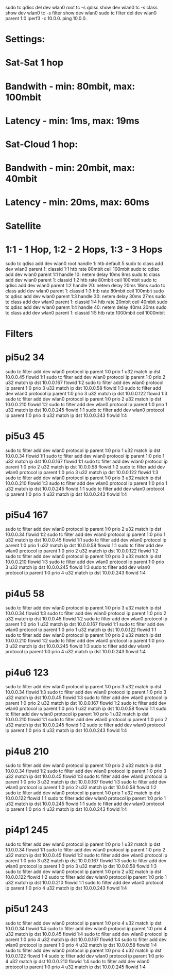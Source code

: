 sudo tc qdisc del dev wlan0 root
tc -s qdisc show dev wlan0
tc -s class show dev wlan0
tc -s filter show dev wlan0
sudo tc filter del dev wlan0 parent 1:0
iperf3 -c 10.0.0.
ping 10.0.0.
# Settings:
# Sat-Sat 1 hop
#   Bandwith - min: 80mbit, max: 100mbit
#   Latency - min: 1ms, max: 19ms
#
# Sat-Cloud 1 hop:
#   Bandwith - min: 20mbit, max: 40mbit
#   Latency - min: 20ms, max: 60ms
#
# Satellite
# 1:1 - 1 Hop, 1:2 - 2 Hops, 1:3 - 3 Hops
sudo tc qdisc add dev wlan0 root handle 1: htb default 5
sudo tc class add dev wlan0 parent 1: classid 1:1 htb rate 80mbit ceil 100mbit
sudo tc qdisc add dev wlan0 parent 1:1 handle 10: netem delay 10ms 9ms
sudo tc class add dev wlan0 parent 1: classid 1:2 htb rate 80mbit ceil 100mbit
sudo tc qdisc add dev wlan0 parent 1:2 handle 20: netem delay 20ms 18ms
sudo tc class add dev wlan0 parent 1: classid 1:3 htb rate 80mbit ceil 100mbit
sudo tc qdisc add dev wlan0 parent 1:3 handle 30: netem delay 30ms 27ms
sudo tc class add dev wlan0 parent 1: classid 1:4 htb rate 20mbit ceil 40mbit
sudo tc qdisc add dev wlan0 parent 1:4 handle 40: netem delay 40ms 20ms
sudo tc class add dev wlan0 parent 1: classid 1:5 htb rate 1000mbit ceil 1000mbit


# Filters
# pi5u2 34
sudo tc filter add dev wlan0 protocol ip parent 1:0 prio 1 u32 match ip dst 10.0.0.45 flowid 1:1
sudo tc filter add dev wlan0 protocol ip parent 1:0 prio 2 u32 match ip dst 10.0.0.167 flowid 1:2
sudo tc filter add dev wlan0 protocol ip parent 1:0 prio 3 u32 match ip dst 10.0.0.58 flowid 1:3
sudo tc filter add dev wlan0 protocol ip parent 1:0 prio 3 u32 match ip dst 10.0.0.122 flowid 1:3
sudo tc filter add dev wlan0 protocol ip parent 1:0 prio 2 u32 match ip dst 10.0.0.210 flowid 1:2
sudo tc filter add dev wlan0 protocol ip parent 1:0 prio 1 u32 match ip dst 10.0.0.245 flowid 1:1
sudo tc filter add dev wlan0 protocol ip parent 1:0 prio 4 u32 match ip dst 10.0.0.243 flowid 1:4

# pi5u3 45
sudo tc filter add dev wlan0 protocol ip parent 1:0 prio 1 u32 match ip dst 10.0.0.34 flowid 1:1
sudo tc filter add dev wlan0 protocol ip parent 1:0 prio 1 u32 match ip dst 10.0.0.167 flowid 1:1
sudo tc filter add dev wlan0 protocol ip parent 1:0 prio 2 u32 match ip dst 10.0.0.58 flowid 1:2
sudo tc filter add dev wlan0 protocol ip parent 1:0 prio 3 u32 match ip dst 10.0.0.122 flowid 1:3
sudo tc filter add dev wlan0 protocol ip parent 1:0 prio 3 u32 match ip dst 10.0.0.210 flowid 1:3
sudo tc filter add dev wlan0 protocol ip parent 1:0 prio 1 u32 match ip dst 10.0.0.245 flowid 1:1
sudo tc filter add dev wlan0 protocol ip parent 1:0 prio 4 u32 match ip dst 10.0.0.243 flowid 1:4

# pi5u4 167
sudo tc filter add dev wlan0 protocol ip parent 1:0 prio 2 u32 match ip dst 10.0.0.34 flowid 1:2
sudo tc filter add dev wlan0 protocol ip parent 1:0 prio 1 u32 match ip dst 10.0.0.45 flowid 1:1
sudo tc filter add dev wlan0 protocol ip parent 1:0 prio 1 u32 match ip dst 10.0.0.58 flowid 1:1
sudo tc filter add dev wlan0 protocol ip parent 1:0 prio 2 u32 match ip dst 10.0.0.122 flowid 1:2
sudo tc filter add dev wlan0 protocol ip parent 1:0 prio 3 u32 match ip dst 10.0.0.210 flowid 1:3
sudo tc filter add dev wlan0 protocol ip parent 1:0 prio 3 u32 match ip dst 10.0.0.245 flowid 1:3
sudo tc filter add dev wlan0 protocol ip parent 1:0 prio 4 u32 match ip dst 10.0.0.243 flowid 1:4

# pi4u5 58
sudo tc filter add dev wlan0 protocol ip parent 1:0 prio 3 u32 match ip dst 10.0.0.34 flowid 1:3
sudo tc filter add dev wlan0 protocol ip parent 1:0 prio 2 u32 match ip dst 10.0.0.45 flowid 1:2
sudo tc filter add dev wlan0 protocol ip parent 1:0 prio 1 u32 match ip dst 10.0.0.167 flowid 1:1
sudo tc filter add dev wlan0 protocol ip parent 1:0 prio 1 u32 match ip dst 10.0.0.122 flowid 1:1
sudo tc filter add dev wlan0 protocol ip parent 1:0 prio 2 u32 match ip dst 10.0.0.210 flowid 1:2
sudo tc filter add dev wlan0 protocol ip parent 1:0 prio 3 u32 match ip dst 10.0.0.245 flowid 1:3
sudo tc filter add dev wlan0 protocol ip parent 1:0 prio 4 u32 match ip dst 10.0.0.243 flowid 1:4

# pi4u6 123
sudo tc filter add dev wlan0 protocol ip parent 1:0 prio 3 u32 match ip dst 10.0.0.34 flowid 1:3
sudo tc filter add dev wlan0 protocol ip parent 1:0 prio 3 u32 match ip dst 10.0.0.45 flowid 1:3
sudo tc filter add dev wlan0 protocol ip parent 1:0 prio 2 u32 match ip dst 10.0.0.167 flowid 1:2
sudo tc filter add dev wlan0 protocol ip parent 1:0 prio 1 u32 match ip dst 10.0.0.58 flowid 1:1
sudo tc filter add dev wlan0 protocol ip parent 1:0 prio 1 u32 match ip dst 10.0.0.210 flowid 1:1
sudo tc filter add dev wlan0 protocol ip parent 1:0 prio 2 u32 match ip dst 10.0.0.245 flowid 1:2
sudo tc filter add dev wlan0 protocol ip parent 1:0 prio 4 u32 match ip dst 10.0.0.243 flowid 1:4

# pi4u8 210
sudo tc filter add dev wlan0 protocol ip parent 1:0 prio 2 u32 match ip dst 10.0.0.34 flowid 1:2
sudo tc filter add dev wlan0 protocol ip parent 1:0 prio 3 u32 match ip dst 10.0.0.45 flowid 1:3
sudo tc filter add dev wlan0 protocol ip parent 1:0 prio 3 u32 match ip dst 10.0.0.167 flowid 1:3
sudo tc filter add dev wlan0 protocol ip parent 1:0 prio 2 u32 match ip dst 10.0.0.58 flowid 1:2
sudo tc filter add dev wlan0 protocol ip parent 1:0 prio 1 u32 match ip dst 10.0.0.122 flowid 1:1
sudo tc filter add dev wlan0 protocol ip parent 1:0 prio 1 u32 match ip dst 10.0.0.245 flowid 1:1
sudo tc filter add dev wlan0 protocol ip parent 1:0 prio 4 u32 match ip dst 10.0.0.243 flowid 1:4

# pi4p1 245
sudo tc filter add dev wlan0 protocol ip parent 1:0 prio 1 u32 match ip dst 10.0.0.34 flowid 1:1
sudo tc filter add dev wlan0 protocol ip parent 1:0 prio 2 u32 match ip dst 10.0.0.45 flowid 1:2
sudo tc filter add dev wlan0 protocol ip parent 1:0 prio 3 u32 match ip dst 10.0.0.167 flowid 1:3
sudo tc filter add dev wlan0 protocol ip parent 1:0 prio 3 u32 match ip dst 10.0.0.58 flowid 1:3
sudo tc filter add dev wlan0 protocol ip parent 1:0 prio 2 u32 match ip dst 10.0.0.122 flowid 1:2
sudo tc filter add dev wlan0 protocol ip parent 1:0 prio 1 u32 match ip dst 10.0.0.210 flowid 1:1
sudo tc filter add dev wlan0 protocol ip parent 1:0 prio 4 u32 match ip dst 10.0.0.243 flowid 1:4

# pi5u1 243
sudo tc filter add dev wlan0 protocol ip parent 1:0 prio 4 u32 match ip dst 10.0.0.34 flowid 1:4
sudo tc filter add dev wlan0 protocol ip parent 1:0 prio 4 u32 match ip dst 10.0.0.45 flowid 1:4
sudo tc filter add dev wlan0 protocol ip parent 1:0 prio 4 u32 match ip dst 10.0.0.167 flowid 1:4
sudo tc filter add dev wlan0 protocol ip parent 1:0 prio 4 u32 match ip dst 10.0.0.58 flowid 1:4
sudo tc filter add dev wlan0 protocol ip parent 1:0 prio 4 u32 match ip dst 10.0.0.122 flowid 1:4
sudo tc filter add dev wlan0 protocol ip parent 1:0 prio 4 u32 match ip dst 10.0.0.210 flowid 1:4
sudo tc filter add dev wlan0 protocol ip parent 1:0 prio 4 u32 match ip dst 10.0.0.245 flowid 1:4
